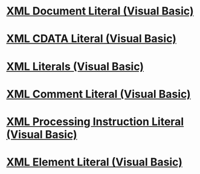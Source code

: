 # [XML Document Literal (Visual Basic)](xml-document-literal.md)
# [XML CDATA Literal (Visual Basic)](xml-cdata-literal.md)
# [XML Literals (Visual Basic)](index.md)
# [XML Comment Literal (Visual Basic)](xml-comment-literal.md)
# [XML Processing Instruction Literal (Visual Basic)](xml-processing-instruction-literal.md)
# [XML Element Literal (Visual Basic)](xml-element-literal.md)
